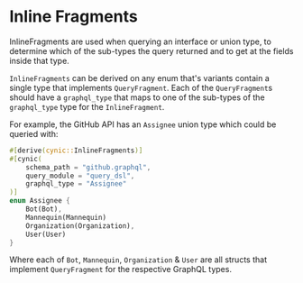 # Inline Fragments

InlineFragments are used when querying an interface or union type, to determine
which of the sub-types the query returned and to get at the fields inside that
type.

`InlineFragments` can be derived on any enum that's variants contain a single
type that implements `QueryFragment`.  Each of the `QueryFragment`s should have
a `graphql_type` that maps to one of the sub-types of the `graphql_type` type
for the `InlineFragment`.

For example, the GitHub API has an `Assignee` union type which could be queried with:

```rust
#[derive(cynic::InlineFragments)]
#[cynic(
    schema_path = "github.graphql",
    query_module = "query_dsl",
    graphql_type = "Assignee"
)]
enum Assignee {
    Bot(Bot),
    Mannequin(Mannequin)
    Organization(Organization),
    User(User)
}
```

Where each of `Bot`, `Mannequin`, `Organization` & `User` are all structs that
implement `QueryFragment` for the respective GraphQL types.
